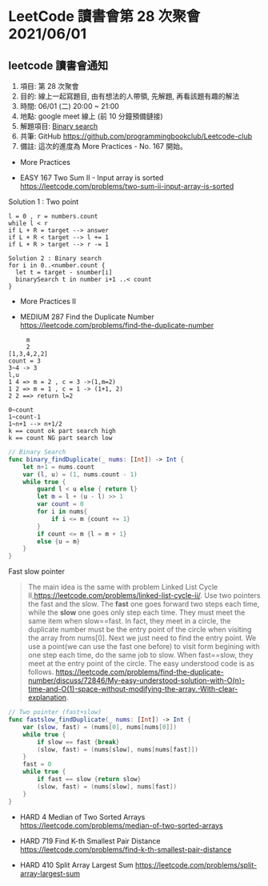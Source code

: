# LeetCode 讀書會第 28 次聚會 2021/06/01

## leetcode 讀書會通知

1. 項目: 第 28 次聚會
2. 目的: 線上一起寫題目, 由有想法的人帶領, 先解題, 再看該題有趣的解法
3. 時間: 06/01 (二) 20:00 ~ 21:00
4. 地點: google meet 線上 (前 10 分鐘預備鏈接)
5. 解題項目:  [Binary search](https://leetcode.com/explore/learn/card/binary-search)
6. 共筆: GitHub https://github.com/programmingbookclub/Leetcode-club
7. 備註: 這次的進度為 More Practices - No. 167 開始。

* More Practices

* EASY	 167	 Two Sum II - Input array is sorted	 https://leetcode.com/problems/two-sum-ii-input-array-is-sorted

Solution 1 : Two point
```text
l = 0 , r = numbers.count
while l < r 
if L + R = target --> answer
if L + R < target --> l += 1 
if L + R > target --> r -= 1
 
Solution 2 : Binary search
for i in 0..<number.count {
  let t = target - snumber[i]
  binarySearch t in number i+1 ..< count
}
```

* More Practices II

* MEDIUM	 287	 Find the Duplicate Number	 https://leetcode.com/problems/find-the-duplicate-number
```text
     m
     2    
[1,3,4,2,2]
count = 3
3~4 -> 3 
l,u
1 4 => m = 2 , c = 3 ->(1,m=2)
1 2 => m = 1 , c = 1 -> (1+1, 2)
2 2 ==> return l=2

0~count
1~count-1
1~n+1 --> n+1/2
k == count ok part search high
k == count NG part search low
```

```swift
// Binary Search 
func binary_findDuplicate(_ nums: [Int]) -> Int {
    let n+1 = nums.count
    var (l, u) = (1, nums.count - 1)
    while true {
        guard l < u else { return l}
        let m = l + (u - l) >> 1
        var count = 0
        for i in nums{
            if i <= m {count += 1}
        }
        if count <= m {l = m + 1}
        else {u = m}
    }
}
```

Fast slow pointer
> The main idea is the same with problem Linked List Cycle II,https://leetcode.com/problems/linked-list-cycle-ii/. Use two pointers the fast and the slow. The **fast** one goes forward two steps each time, while the **slow** one goes only step each time. They must meet the same item when slow==fast. In fact, they meet in a circle, the duplicate number must be the entry point of the circle when visiting the array from nums[0]. Next we just need to find the entry point. We use a point(we can use the fast one before) to visit form begining with one step each time, do the same job to slow. When fast==slow, they meet at the entry point of the circle. The easy understood code is as follows.
> https://leetcode.com/problems/find-the-duplicate-number/discuss/72846/My-easy-understood-solution-with-O(n)-time-and-O(1)-space-without-modifying-the-array.-With-clear-explanation.
```swift
// Two pointer (fast+slow)
func fastslow_findDuplicate(_ nums: [Int]) -> Int {
    var (slow, fast) = (nums[0], nums[nums[0]])
    while true {
        if slow == fast {break}
        (slow, fast) = (nums[slow], nums[nums[fast]])
    }
    fast = 0
    while true {
        if fast == slow {return slow}
        (slow, fast) = (nums[slow], nums[fast])
    }
}
```

* HARD	 4	 Median of Two Sorted Arrays	 https://leetcode.com/problems/median-of-two-sorted-arrays

* HARD	 719	 Find K-th Smallest Pair Distance	 https://leetcode.com/problems/find-k-th-smallest-pair-distance 

* HARD	 410	 Split Array Largest Sum	 https://leetcode.com/problems/split-array-largest-sum
